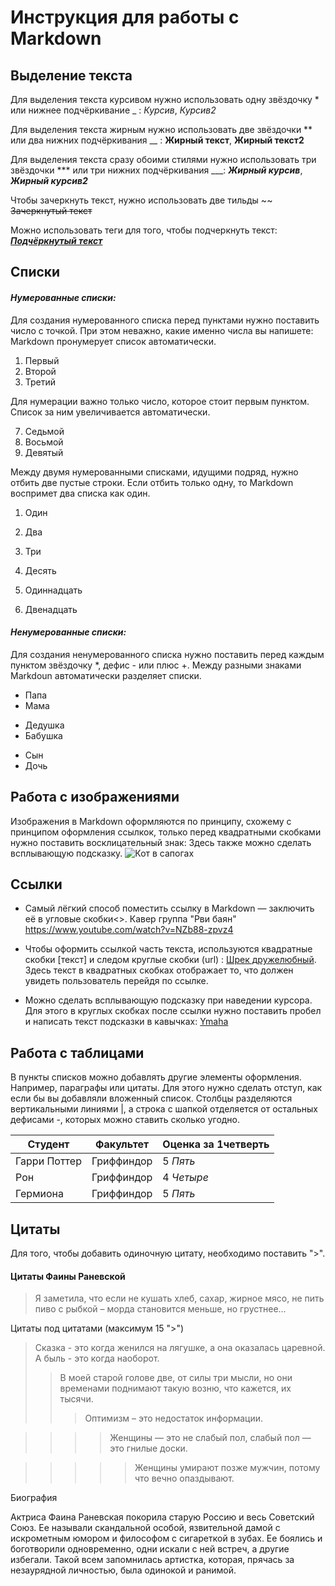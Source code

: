 # Инструкция для работы с Markdown

## Выделение текста
Для выделения текста курсивом нужно использовать одну звёздочку * или нижнее подчёркивание _ :
*Курсив*, _Курсив2_

Для выделения текста жирным нужно использовать две звёздочки ** или два нижних подчёркивания __ :
**Жирный текст**, __Жирный текст2__

Для выделения текста сразу обоими стилями нужно использовать три звёздочки *** или три нижних подчёркивания ___:
***Жирный курсив***, ___Жирный курсив2___

Чтобы зачеркнуть текст, нужно использовать две тильды ~~
~~Зачеркнутый текст~~

Можно использовать теги для того, чтобы подчеркнуть текст:
<u>***Подчёркнутый текст***</u>

## Списки
#### *Нумерованные списки:*
Для создания нумерованного списка перед пунктами нужно поставить число с точкой. При этом неважно, какие именно числа вы напишете: Markdown пронумерует список автоматически.
1. Первый
1. Второй
1. Третий

Для нумерации важно только число, которое стоит первым пунктом. Список за ним увеличивается автоматически.

7. Седьмой
7. Восьмой
7. Девятый

Между двумя нумерованными списками, идущими подряд, нужно отбить две пустые строки. Если отбить только одну, то Markdown воспримет два списка как один.

1. Один
2. Два
3. Три

10. Десять
11. Одиннадцать
12. Двенадцать

#### *Ненумерованные списки:*

Для создания ненумерованного списка нужно поставить перед каждым пунктом звёздочку *, дефис - или плюс +.
Между разными знаками Markdoun автоматически разделяет списки.

* Папа
* Мама
+ Дедушка
+ Бабушка
- Сын
- Дочь



## Работа с изображениями

Изображения в Markdown оформляются по принципу, схожему с принципом оформления ссылкок, только перед квадратными скобками нужно поставить восклицательный знак: Здесь также можно сделать всплывающую подсказку. ![Кот в сапогах](https://look.com.ua/pic/201210/2560x1600/look.com.ua-51089.jpg "Права на изображение защищены!") 

## Ссылки
- Самый лёгкий способ поместить ссылку в Markdown — заключить её в угловые скобки<>.
Кавер группа "Рви баян" <https://www.youtube.com/watch?v=NZb88-zpvz4>

- Чтобы оформить ссылкой часть текста, используются квадратные скобки [текст] и следом круглые скобки (url) : [Шрек дружелюбный](http://es.web.img3.acsta.net/r_1280_720/medias/nmedia/18/71/56/64/19453059.jpg). Здесь текст в квадратных скобках отображает то, что должен  увидеть пользователь перейдя по ссылке.

- Можно сделать всплывающую подсказку при наведении курсора. Для этого в круглых скобках после ссылки нужно поставить пробел и написать текст подсказки в кавычках: [Ymaha](https://cutewallpaper.org/21/yamaha-r3-wallpaper/Motorcycles-Wallpapers-Yamaha-Yzf-r6-Free-Wallpaper-.jpg  "Посмотреть изображение") 


## Работа с таблицами

В пункты списков можно добавлять другие элементы оформления. Например, параграфы или цитаты. Для этого нужно сделать отступ, как если бы вы добавляли вложенный список.
 Столбцы разделяются вертикальными линиями |, а строка с шапкой отделяется от остальных дефисами -, которых можно ставить сколько угодно.

 |Студент| Факультет |  Оценка за 1четверть |
 |-------|-----------|----------------------|
 | Гарри Поттер    | Гриффиндор  |5 *Пять*  |
 | Рон             | Гриффиндор  |4 *Четыре*|  
 | Гермиона        | Гриффиндор  |5 *Пять*  |

## Цитаты

Для того, чтобы добавить одиночную цитату, необходимо поставить ">".
#### Цитаты Фаины Раневской
> Я заметила, что если не кушать хлеб, сахар, жирное мясо, не пить пиво с рыбкой – морда становится меньше, но грустнее…

Цитаты под цитатами (максимум 15 ">")
> Сказка - это когда женился на лягушке, а она оказалась царевной. А быль - это когда наоборот.
>> В моей старой голове две, от силы три мысли, но они временами поднимают такую возню, что кажется, их тысячи.
>>> Оптимизм – это недостаток информации.

>>>> Женщины — это не слабый пол, слабый пол — это гнилые доски.

>>>>> Женщины умирают позже мужчин, потому что вечно опаздывают.


Биография


Актриса Фаина Раневская покорила старую Россию и весь Советский Союз. Ее называли скандальной особой, язвительной дамой с искрометным юмором и философом с сигареткой в зубах. Ее боялись и боготворили одновременно, одни искали с ней встреч, а другие избегали. Такой всем запомнилась артистка, которая, прячась за незаурядной личностью, была одинокой и ранимой.
